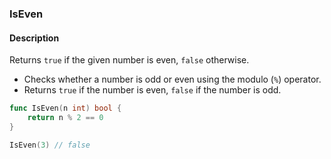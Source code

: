 ### IsEven

#### Description

Returns `true` if the given number is even, `false` otherwise.

- Checks whether a number is odd or even using the modulo (`%`) operator.
- Returns `true` if the number is even, `false` if the number is odd.

```go
func IsEven(n int) bool {
	return n % 2 == 0
}
```

```go
IsEven(3) // false
```
